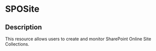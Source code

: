 # SPOSite

## Description

This resource allows users to create and monitor SharePoint Online Site Collections.
